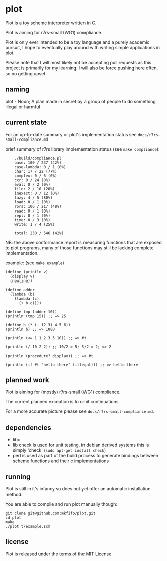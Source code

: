 plot
====
Plot is a toy scheme interpreter written in C.

Plot is aiming for r7rs-small (WG1) compliance.

Plot is only ever intended to be a toy language and a purely academic pursuit, I hope to eventually play around
with writing simple applications in plot.

Please note that I will most likely not be accepting pull requests as this project is primarily for my learning.
I will also be force pushing here often, so no getting upset.

naming
-------
plot - Noun; A plan made in secret by a group of people to do something illegal or harmful

current state
-------------
For an up-to-date summary or plot's implementation status see `docs/r7rs-small-compliance.md`

brief summary of r7rs library implementation status (see `make compliance`):


        ./build/compliance.pl
        base: 100 / 237 (42%)
        case-lambda: 0 / 1 (0%)
        char: 17 / 22 (77%)
        complex: 0 / 6 (0%)
        cxr: 0 / 24 (0%)
        eval: 0 / 2 (0%)
        file: 2 / 10 (20%)
        inexact: 0 / 12 (0%)
        lazy: 4 / 5 (80%)
        load: 0 / 1 (0%)
        r5rs: 106 / 217 (48%)
        read: 0 / 1 (0%)
        repl: 0 / 1 (0%)
        time: 0 / 3 (0%)
        write: 1 / 4 (25%)

        total: 230 / 546 (42%)

NB: the above conformance report is measuring functions that are exposed to plot programs,
many of those functions may still be lacking complete implementation.

example: (see `make example`)

    (define (println v)
      (display v)
      (newline))

    (define adder
      (lambda (b)
        (lambda (c)
          (+ b c))))

    (define tmp (adder 10))
    (println (tmp 15)) ;; => 25

    (define b (* (- 12 3) 4 5 6))
    (println b) ;; => 1080

    (println (<= 1 1 2 3 5 10)) ;; => #t

    (println (/ 10 2 2)) ;; 10/2 = 5; 5/2 = 2; => 2

    (println (procedure? display)) ;; => #t

    (println (if #t "hello there" (illegal))) ;; => hello there

planned work
------------
Plot is aiming for (mostly) r7rs-small (WG1) compliance.

The current planned exception is to omit continuations.

For a more accurate picture please see `docs/r7rs-small-compliance.md`.

dependencies
------------
* libc
* lib check is used for unit testing, in debian derived systems this is simply 'check' (`sudo apt-get install check`)
* perl is used as part of the build process to generate bindings between scheme functions and their c implementations

running
----------
Plot is still in it's infancy so does not yet offer an automatic installation method.

You are able to compile and run plot manually though:

    git clone git@github.com:mkfifo/plot.git
    cd plot
    make
    ./plot t/example.scm

license
---------
Plot is released under the terms of the MIT License


